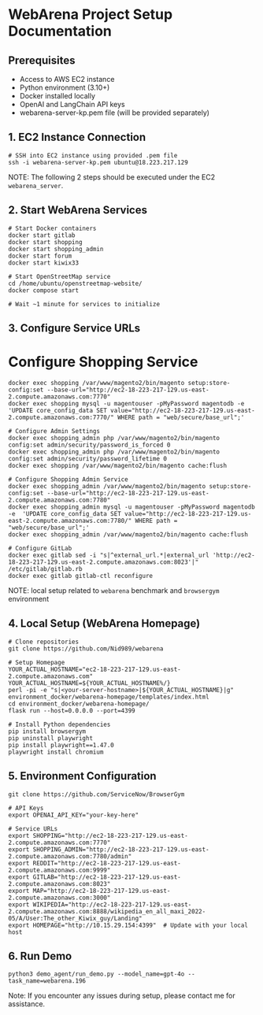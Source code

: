 # WebArena Project Setup Documentation

## Prerequisites

- Access to AWS EC2 instance
- Python environment (3.10+)
- Docker installed locally
- OpenAI and LangChain API keys
- webarena-server-kp.pem file (will be provided separately)

## 1. EC2 Instance Connection 
```
# SSH into EC2 instance using provided .pem file
ssh -i webarena-server-kp.pem ubuntu@18.223.217.129
```

NOTE: The following 2 steps should be executed under the EC2 `webarena_server`.

## 2. Start WebArena Services
```
# Start Docker containers
docker start gitlab
docker start shopping
docker start shopping_admin
docker start forum
docker start kiwix33

# Start OpenStreetMap service
cd /home/ubuntu/openstreetmap-website/
docker compose start

# Wait ~1 minute for services to initialize
```

## 3. Configure Service URLs

# Configure Shopping Service
```
docker exec shopping /var/www/magento2/bin/magento setup:store-config:set --base-url="http://ec2-18-223-217-129.us-east-2.compute.amazonaws.com:7770"
docker exec shopping mysql -u magentouser -pMyPassword magentodb -e  'UPDATE core_config_data SET value="http://ec2-18-223-217-129.us-east-2.compute.amazonaws.com:7770/" WHERE path = "web/secure/base_url";'

# Configure Admin Settings
docker exec shopping_admin php /var/www/magento2/bin/magento config:set admin/security/password_is_forced 0
docker exec shopping_admin php /var/www/magento2/bin/magento config:set admin/security/password_lifetime 0
docker exec shopping /var/www/magento2/bin/magento cache:flush

# Configure Shopping Admin Service
docker exec shopping_admin /var/www/magento2/bin/magento setup:store-config:set --base-url="http://ec2-18-223-217-129.us-east-2.compute.amazonaws.com:7780"
docker exec shopping_admin mysql -u magentouser -pMyPassword magentodb -e  'UPDATE core_config_data SET value="http://ec2-18-223-217-129.us-east-2.compute.amazonaws.com:7780/" WHERE path = "web/secure/base_url";'
docker exec shopping_admin /var/www/magento2/bin/magento cache:flush

# Configure GitLab
docker exec gitlab sed -i "s|^external_url.*|external_url 'http://ec2-18-223-217-129.us-east-2.compute.amazonaws.com:8023'|" /etc/gitlab/gitlab.rb
docker exec gitlab gitlab-ctl reconfigure
```

NOTE: local setup related to `webarena` benchmark and `browsergym` environment

## 4. Local Setup (WebArena Homepage) 
```
# Clone repositories
git clone https://github.com/Nid989/webarena

# Setup Homepage
YOUR_ACTUAL_HOSTNAME="ec2-18-223-217-129.us-east-2.compute.amazonaws.com"
YOUR_ACTUAL_HOSTNAME=${YOUR_ACTUAL_HOSTNAME%/}
perl -pi -e "s|<your-server-hostname>|${YOUR_ACTUAL_HOSTNAME}|g" environment_docker/webarena-homepage/templates/index.html
cd environment_docker/webarena-homepage/
flask run --host=0.0.0.0 --port=4399

# Install Python dependencies
pip install browsergym
pip uninstall playwright
pip install playwright==1.47.0
playwright install chromium
```

## 5. Environment Configuration
```
git clone https://github.com/ServiceNow/BrowserGym 

# API Keys
export OPENAI_API_KEY="your-key-here"

# Service URLs
export SHOPPING="http://ec2-18-223-217-129.us-east-2.compute.amazonaws.com:7770"
export SHOPPING_ADMIN="http://ec2-18-223-217-129.us-east-2.compute.amazonaws.com:7780/admin"
export REDDIT="http://ec2-18-223-217-129.us-east-2.compute.amazonaws.com:9999"
export GITLAB="http://ec2-18-223-217-129.us-east-2.compute.amazonaws.com:8023"
export MAP="http://ec2-18-223-217-129.us-east-2.compute.amazonaws.com:3000"
export WIKIPEDIA="http://ec2-18-223-217-129.us-east-2.compute.amazonaws.com:8888/wikipedia_en_all_maxi_2022-05/A/User:The_other_Kiwix_guy/Landing"
export HOMEPAGE="http://10.15.29.154:4399"  # Update with your local host
```

## 6. Run Demo 
```
python3 demo_agent/run_demo.py --model_name=gpt-4o --task_name=webarena.196
```

Note: If you encounter any issues during setup, please contact me for assistance.